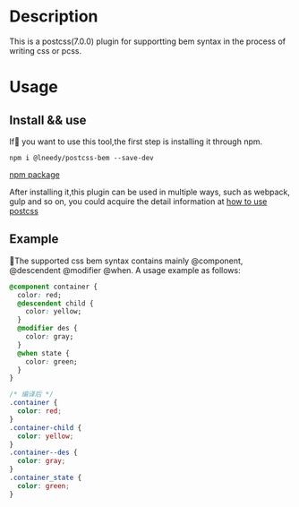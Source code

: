 # Description

This is a postcss(7.0.0) plugin for supportting bem syntax in the process of writing css or pcss.

# Usage

## Install && use

If you want to use this tool,the first step is installing it through npm.

```
npm i @lneedy/postcss-bem --save-dev
```

[npm package](https://www.npmjs.com/package/@lneedy/postcss-bem)

After installing it,this plugin can be used in multiple ways, such as webpack, gulp and so on, you could acquire the detail information at [how to use postcss](https://github.com/postcss/postcss)

## Example

The supported css bem syntax contains mainly @component, @descendent @modifier @when. A usage example as follows:

```css
@component container {
  color: red;
  @descendent child {
    color: yellow;
  }
  @modifier des {
    color: gray;
  }
  @when state {
    color: green;
  }
}
```

```css
/* 编译后 */
.container {
  color: red;
}
.container-child {
  color: yellow;
}
.container--des {
  color: gray;
}
.container_state {
  color: green;
}
```

